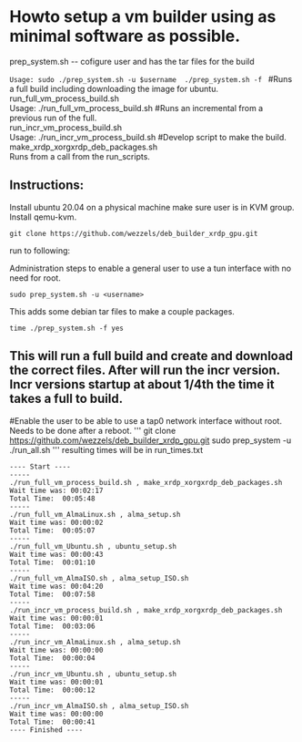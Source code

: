 # Howto setup a vm builder using as minimal software as possible.  
        
prep_system.sh -- cofigure user and has the tar files for the build

`Usage: sudo ./prep_system.sh -u $username 
              ./prep_system.sh -f `
#Runs a full build including downloading the image for ubuntu. 
run_full_vm_process_build.sh  
  Usage: ./run_full_vm_process_build.sh
#Runs an incremental from a previous run of the full.   
run_incr_vm_process_build.sh  
  Usage: ./run_incr_vm_process_build.sh
#Develop script to make the build.
make_xrdp_xorgxrdp_deb_packages.sh  
  Runs from a call from the run_scripts.


## Instructions:

  Install ubuntu 20.04 on a physical machine make sure user is in KVM group. Install qemu-kvm. 

`git clone https://github.com/wezzels/deb_builder_xrdp_gpu.git`

run to following:

Administration steps to enable a general user to use a tun interface with no need for root. 

`sudo prep_system.sh -u <username> `

This adds some debian tar files to make a couple packages.        

`time ./prep_system.sh -f yes `

## This will run a full build and create and download the correct files. After will run the incr version. Incr versions startup at about 1/4th the time it takes a full to build.      
#Enable the user to be able to use a tap0 network interface without root.  Needs to be done after a reboot.
'''
git clone https://github.com/wezzels/deb_builder_xrdp_gpu.git
sudo prep_system -u <user>
./run_all.sh
'''
resulting times will be in run_times.txt
```
---- Start ----
-----
./run_full_vm_process_build.sh , make_xrdp_xorgxrdp_deb_packages.sh
Wait time was: 00:02:17
Total Time:  00:05:48
-----
./run_full_vm_AlmaLinux.sh , alma_setup.sh
Wait time was: 00:00:02
Total Time:  00:05:07
-----
./run_full_vm_Ubuntu.sh , ubuntu_setup.sh
Wait time was: 00:00:43
Total Time:  00:01:10
-----
./run_full_vm_AlmaISO.sh , alma_setup_ISO.sh
Wait time was: 00:04:20
Total Time:  00:07:58
-----
./run_incr_vm_process_build.sh , make_xrdp_xorgxrdp_deb_packages.sh
Wait time was: 00:00:01
Total Time:  00:03:06
-----
./run_incr_vm_AlmaLinux.sh , alma_setup.sh
Wait time was: 00:00:00
Total Time:  00:00:04
-----
./run_incr_vm_Ubuntu.sh , ubuntu_setup.sh
Wait time was: 00:00:01
Total Time:  00:00:12
-----
./run_incr_vm_AlmaISO.sh , alma_setup_ISO.sh
Wait time was: 00:00:00
Total Time:  00:00:41
---- Finished ----
```
